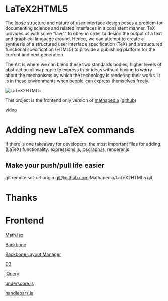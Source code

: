 LaTeX2HTML5
====================


The loose structure and nature of user interface design poses a problem for documenting science and related interfaces in a consistent manner. TeX provides us with some "laws" to obey in order to design the output of a text and graphical language around. Hence, we can attempt to create a synthesis of a structured user interface specification (TeX) and a structured functional specification (HTML5) to provide a publishing platform for the current and next generation.

The Art is where we can blend these two standards bodies; higher levels of abstraction allow people to express their ideas without having to worry about the mechanisms by which the technology is rendering their works. It is in these environments when people can express themselves freely.

![LaTeX2HTML5](http://latex2html5.com/assets/images/photo.png)

This project is the frontend only version of [mathapedia](https://mathapedia.com) ([github](https://github.com/pyramation/LaTeX2HTML5))

[video](http://www.youtube.com/watch?v=QYMLMUKJyFc)

Adding new LaTeX commands
=========================

If there is one takeaway for developers, the most important files for adding (LaTeX) functionality: expressions.js, psgraph.js, renderer.js

Make your push/pull life easier
-------------------------------

git remote set-url origin git@github.com:Mathapedia/LaTeX2HTML5.git

Thanks
======

# Frontend

[MathJax](http://www.mathjax.org/)
    
[Backbone](https://github.com/documentcloud/backbone)

[Backbone Layout Manager](https://github.com/tbranyen/backbone.layoutmanager)
    
[D3](http://d3js.org/)
  
[jQuery](http://jquery.com/)
    
[underscore.js](http://underscorejs.org/)

[handlebars.js](http://handlebarsjs.com/)

